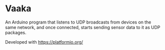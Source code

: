 # Vaaka

An Arduino program that listens to UDP broadcasts from devices on the same network, and once connected, starts sending sensor data to it as UDP packages.

Developed with https://platformio.org/
